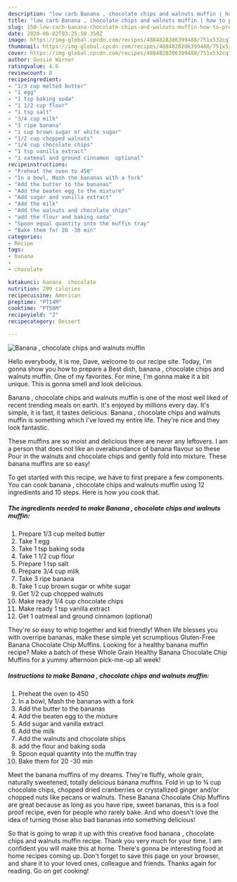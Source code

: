 ```yaml
---
description: "low carb Banana , chocolate chips and walnuts muffin | how to prepare Banana , chocolate chips and walnuts muffin"
title: "low carb Banana , chocolate chips and walnuts muffin | how to prepare Banana , chocolate chips and walnuts muffin"
slug: 150-low-carb-banana-chocolate-chips-and-walnuts-muffin-how-to-prepare-banana-chocolate-chips-and-walnuts-muffin
date: 2020-06-02T03:25:58.350Z
image: https://img-global.cpcdn.com/recipes/4884828206399488/751x532cq70/banana-chocolate-chips-and-walnuts-muffin-recipe-main-photo.jpg
thumbnail: https://img-global.cpcdn.com/recipes/4884828206399488/751x532cq70/banana-chocolate-chips-and-walnuts-muffin-recipe-main-photo.jpg
cover: https://img-global.cpcdn.com/recipes/4884828206399488/751x532cq70/banana-chocolate-chips-and-walnuts-muffin-recipe-main-photo.jpg
author: Gussie Warner
ratingvalue: 4.6
reviewcount: 8
recipeingredient:
- "1/3 cup melted butter"
- "1 egg"
- "1 tsp baking soda"
- "1 1/2 cup flour"
- "1 tsp salt"
- "3/4 cup milk"
- "3 ripe banana"
- "1 cup brown sugar or white sugar"
- "1/2 cup chopped walnuts"
- "1/4 cup chocolate chips"
- "1 tsp vanilla extract"
- "1 oatmeal and ground cinnamon  optional"
recipeinstructions:
- "Preheat the oven to 450"
- "In a bowl, Mash the bananas with a fork"
- "Add the butter to the bananas"
- "Add the beaten egg to the mixture"
- "Add sugar and vanilla extract"
- "Add the milk"
- "Add the walnuts and chocolate ships"
- "add the flour and baking soda"
- "Spoon equal quantity into the muffin tray"
- "Bake them for 20 -30 min"
categories:
- Recipe
tags:
- banana
- 
- chocolate

katakunci: banana  chocolate 
nutrition: 299 calories
recipecuisine: American
preptime: "PT14M"
cooktime: "PT56M"
recipeyield: "2"
recipecategory: Dessert

---
```



![Banana , chocolate chips and walnuts muffin](https://img-global.cpcdn.com/recipes/4884828206399488/751x532cq70/banana-chocolate-chips-and-walnuts-muffin-recipe-main-photo.jpg)

Hello everybody, it is me, Dave, welcome to our recipe site. Today, I'm gonna show you how to prepare a Best dish, banana , chocolate chips and walnuts muffin. One of my favorites. For mine, I'm gonna make it a bit unique. This is gonna smell and look delicious.

Banana , chocolate chips and walnuts muffin is one of the most well liked of recent trending meals on earth. It's enjoyed by millions every day. It's simple, it is fast, it tastes delicious. Banana , chocolate chips and walnuts muffin is something which I've loved my entire life. They're nice and they look fantastic.

These muffins are so moist and delicious there are never any leftovers. I am a person that does not like an overabundance of banana flavour so these Pour in the walnuts and chocolate chips and gently fold into mixture. These banana muffins are so easy!


To get started with this recipe, we have to first prepare a few components. You can cook banana , chocolate chips and walnuts muffin using 12 ingredients and 10 steps. Here is how you cook that.

<!--inarticleads1-->

##### The ingredients needed to make Banana , chocolate chips and walnuts muffin:

1. Prepare 1/3 cup melted butter
1. Take 1 egg
1. Take 1 tsp baking soda
1. Take 1 1/2 cup flour
1. Prepare 1 tsp salt
1. Prepare 3/4 cup milk
1. Take 3 ripe banana
1. Take 1 cup brown sugar or white sugar
1. Get 1/2 cup chopped walnuts
1. Make ready 1/4 cup chocolate chips
1. Make ready 1 tsp vanilla extract
1. Get 1 oatmeal and ground cinnamon  (optional)


They&#39;re so easy to whip together and kid friendly! When life blesses you with overripe bananas, make these simple yet scrumptious Gluten-Free Banana Chocolate Chip Muffins. Looking for a healthy banana muffin recipe? Make a batch of these Whole Grain Healthy Banana Chocolate Chip Muffins for a yummy afternoon pick-me-up all week! 

<!--inarticleads2-->

##### Instructions to make Banana , chocolate chips and walnuts muffin:

1. Preheat the oven to 450
1. In a bowl, Mash the bananas with a fork
1. Add the butter to the bananas
1. Add the beaten egg to the mixture
1. Add sugar and vanilla extract
1. Add the milk
1. Add the walnuts and chocolate ships
1. add the flour and baking soda
1. Spoon equal quantity into the muffin tray
1. Bake them for 20 -30 min


Meet the banana muffins of my dreams. They&#39;re fluffy, whole grain, naturally sweetened, totally delicious banana muffins. Fold in up to ¾ cup chocolate chips, chopped dried cranberries or crystallized ginger and/or chopped nuts like pecans or walnuts. These Banana Chocolate Chip Muffins are great because as long as you have ripe, sweet bananas, this is a fool proof recipe, even for people who rarely bake. And who doesn&#39;t love the idea of turning those also bad bananas into something delicious! 

So that is going to wrap it up with this creative food banana , chocolate chips and walnuts muffin recipe. Thank you very much for your time. I am confident you will make this at home. There's gonna be interesting food at home recipes coming up. Don't forget to save this page on your browser, and share it to your loved ones, colleague and friends. Thanks again for reading. Go on get cooking!
